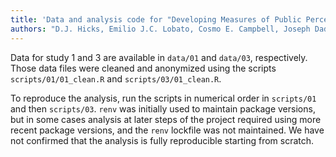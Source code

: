 ```yaml
---
title: 'Data and analysis code for "Developing Measures of Public Perceptions of Values in Science"'
authors: "D.J. Hicks, Emilio J.C. Lobato, Cosmo E. Campbell, Joseph Dad"
---
```


Data for study 1 and 3 are available in `data/01` and `data/03`, respectively. Those data files were cleaned and anonymized using the scripts `scripts/01/01_clean.R` and `scripts/03/01_clean.R`. 

To reproduce the analysis, run the scripts in numerical order in `scripts/01` and then `scripts/03`.  `renv` was initially used to maintain package versions, but in some cases analysis at later steps of the project required using more recent package versions, and the `renv` lockfile was not maintained.  We have not confirmed that the analysis is fully reproducible starting from scratch. 